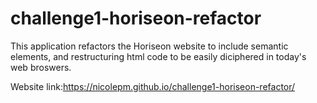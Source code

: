 # challenge1-horiseon-refactor
This application refactors the Horiseon website to include semantic elements, and restructuring html code to be easily diciphered in today's web broswers.

Website link:https://nicolepm.github.io/challenge1-horiseon-refactor/

